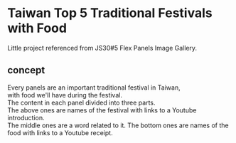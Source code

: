 # Taiwan Top 5 Traditional Festivals with Food #

Little project referenced from JS30#5 Flex Panels Image Gallery.<br />

## concept ##

Every panels are an important traditional festival in Taiwan, <br/>
with food we'll have during the festival. </br>
The content in each panel divided into three parts.</br>
The above ones are names of the festival with links to a Youtube introduction.</br>
The middle ones are a word related to it.
The bottom ones are names of the food with links to a Youtube receipt. </br>



